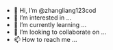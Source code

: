 - 👋 Hi, I’m @zhangliang123cod
- 👀 I’m interested in ...
- 🌱 I’m currently learning ...
- 💞️ I’m looking to collaborate on ...
- 📫 How to reach me ...

<!---
zhangliang123cod/zhangliang123cod is a ✨ special ✨ repository because its `README.md` (this file) appears on your GitHub profile.
You can click the Preview link to take a look at your changes.
--->
